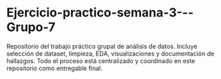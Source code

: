 # Ejercicio-practico-semana-3---Grupo-7
Repositorio del trabajo práctico grupal de análisis de datos. Incluye selección de dataset, limpieza, EDA, visualizaciones y documentación de hallazgos. Todo el proceso está centralizado y coordinado en este repositorio como entregable final.
